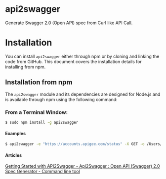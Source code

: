 # api2swagger
Generate Swagger 2.0 (Open API) spec from Curl like API Call.

# Installation

You can install `api2swagger` either through npm or by cloning and linking the code from GitHub.  This document covers the installation details for installing from npm.

## Installation from npm

The `api2swagger` module and its dependencies are designed for Node.js and is available through npm using the following command:

### From a Terminal Window:
```bash
$ sudo npm install -g api2swagger
```


#### Examples

```bash
$ api2swagger -e "https://accounts.apigee.com/status" -X GET -o /Users/Anil/Desktop/sampleSwagger.json
```

#### Articles

<a href="https://community.apigee.com/articles/15397/api2swagger-open-api-swagger-20-spec-generator-fro.html">Getting Started with API2Swagger - Api2Swagger : Open API (Swagger) 2.0 Spec Generator - Command line tool</a>



